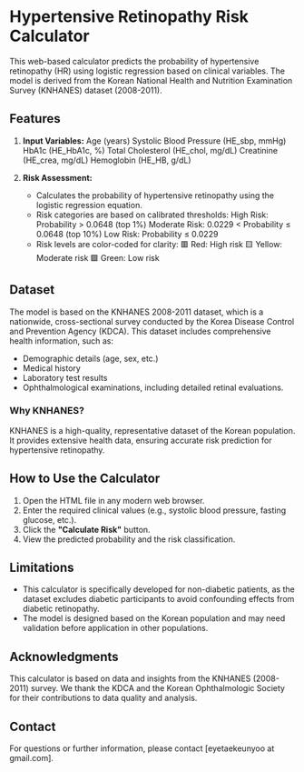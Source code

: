 # Hypertensive Retinopathy Risk Calculator

This web-based calculator predicts the probability of hypertensive retinopathy (HR) using logistic regression based on clinical variables. The model is derived from the Korean National Health and Nutrition Examination Survey (KNHANES) dataset (2008-2011).

## Features
1. **Input Variables:**
    Age (years)
    Systolic Blood Pressure (HE_sbp, mmHg)
    HbA1c (HE_HbA1c, %)
    Total Cholesterol (HE_chol, mg/dL)
    Creatinine (HE_crea, mg/dL)
    Hemoglobin (HE_HB, g/dL)

2. **Risk Assessment:**
   - Calculates the probability of hypertensive retinopathy using the logistic regression equation.
   - Risk categories are based on calibrated thresholds:
    High Risk: Probability > 0.0648 (top 1%)
    Moderate Risk: 0.0229 < Probability ≤ 0.0648 (top 10%)
    Low Risk: Probability ≤ 0.0229
   - Risk levels are color-coded for clarity:
    🟥 Red: High risk
    🟨 Yellow: Moderate risk
    🟩 Green: Low risk

## Dataset
The model is based on the KNHANES 2008-2011 dataset, which is a nationwide, cross-sectional survey conducted by the Korea Disease Control and Prevention Agency (KDCA). This dataset includes comprehensive health information, such as:
   - Demographic details (age, sex, etc.)
   - Medical history
   - Laboratory test results
   - Ophthalmological examinations, including detailed retinal evaluations.

### Why KNHANES?
KNHANES is a high-quality, representative dataset of the Korean population. It provides extensive health data, ensuring accurate risk prediction for hypertensive retinopathy.

## How to Use the Calculator
1. Open the HTML file in any modern web browser.
2. Enter the required clinical values (e.g., systolic blood pressure, fasting glucose, etc.).
3. Click the **"Calculate Risk"** button.
4. View the predicted probability and the risk classification.

## Limitations
- This calculator is specifically developed for non-diabetic patients, as the dataset excludes diabetic participants to avoid confounding effects from diabetic retinopathy.
- The model is designed based on the Korean population and may need validation before application in other populations.

## Acknowledgments
This calculator is based on data and insights from the KNHANES (2008-2011) survey. We thank the KDCA and the Korean Ophthalmologic Society for their contributions to data quality and analysis.

## Contact
For questions or further information, please contact [eyetaekeunyoo at gmail.com].

